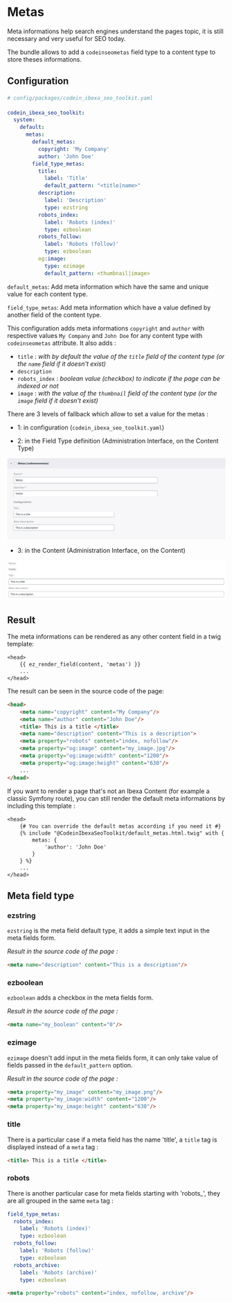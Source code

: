 # Metas

Meta informations help search engines understand the pages topic, it is still necessary and very useful for SEO today.

The bundle allows to add a `codeinseometas` field type to a content type to store theses informations.

## Configuration

```yml
# config/packages/codein_ibexa_seo_toolkit.yaml

codein_ibexa_seo_toolkit:
  system:
    default:
      metas:
        default_metas:
          copyright: 'My Company'
          author: 'John Doe'
        field_type_metas:
          title:
            label: 'Title'
            default_pattern: "<title|name>"
          description:
            label: 'Description'
            type: ezstring
          robots_index:
            label: 'Robots (index)'
            type: ezboolean
          robots_follow:
            label: 'Robots (follow)'
            type: ezboolean
          og:image:
            type: ezimage
            default_pattern: <thumbnail|image>
```

`default_metas`: Add meta information which have the same and unique value for each content type.

`field_type_metas`: Add meta information which have a value defined by another field of the content type.

This configuration adds meta informations `copyright` and `author` with respective values `My Company` and `John Doe` for any content type with `codeinseometas` attribute.
It also adds :
* `title` : _with by default the value of the `title` field of the content type (or the `name` field if it doesn't exist)_
* `description`
* `robots_index` : _boolean value (checkbox) to indicate if the page can be indexed or not_
* `image` : _with the value of the `thumbnail` field of the content type (or the `image` field if it doesn't exist)_

There are 3 levels of fallback which allow to set a value for the metas :
* 1: in configuration (`codein_ibexa_seo_toolkit.yaml`)



* 2: in the Field Type definition (Administration Interface, on the Content Type)

<img src="../img/ContentTypeMetaDefinition.png"/>

* 3: in the Content (Administration Interface, on the Content)

<img src="../img/ContentMetaDefinition.png"/>

## Result

The meta informations can be rendered as any other content field in a twig template:
```twig
<head>
    {{ ez_render_field(content, 'metas') }}
    ...
</head>
```

The result can be seen in the source code of the page:
```html
<head>
    <meta name="copyright" content="My Company"/>
    <meta name="author" content="John Doe"/>
    <title> This is a title </title>
    <meta name="description" content="This is a description">
    <meta property="robots" content="index, nofollow"/>
    <meta property="og:image" content="my_image.jpg"/>
    <meta property="og:image:width" content="1200"/>
    <meta property="og:image:height" content="630"/>
    ...
</head>
```

If you want to render a page that's not an Ibexa Content (for example a classic Symfony route), you can still render the default meta informations by including this template :
```twig
<head>
    {# You can override the default metas according if you need it #}
    {% include "@CodeinIbexaSeoToolkit/default_metas.html.twig" with {
        metas: {
            'author': 'John Doe'
        }
    } %}
    ...
</head>
```

## Meta field type

### ezstring

`ezstring` is the meta field default type, it adds a simple text input in the meta fields form.

_Result in the source code of the page :_
```html
<meta name="description" content="This is a description"/>
```

### ezboolean

`ezboolean` adds a checkbox in the meta fields form.

_Result in the source code of the page :_
```html
<meta name="my_boolean" content="0"/>
```

### ezimage

`ezimage` doesn't add input in the meta fields form, it can only take value of fields passed in the `default_pattern` option.

_Result in the source code of the page :_
```html
<meta property="my_image" content="my_image.png"/>
<meta property="my_image:width" content="1200"/>
<meta property="my_image:height" content="630"/>
```

### title

There is a particular case if a meta field has the name 'title', a `title` tag is displayed instead of a `meta` tag :
```html
<title> This is a title </title>
```

### robots
There is another particular case for meta fields starting with 'robots_', they are all grouped in the same `meta` tag :
```yaml
field_type_metas:
  robots_index:
    label: 'Robots (index)'
    type: ezboolean
  robots_follow:
    label: 'Robots (follow)'
    type: ezboolean
  robots_archive:
    label: 'Robots (archive)'
    type: ezboolean
```
```html
<meta property="robots" content="index, nofollow, archive"/>
```
